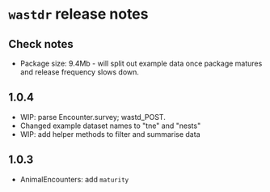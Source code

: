 # `wastdr` release notes

## Check notes
* Package size: 9.4Mb - will split out example data once 
  package matures and release frequency slows down. 

## 1.0.4

* WIP: parse Encounter.survey; wastd_POST.
* Changed example dataset names to "tne" and "nests"
* WIP: add helper methods to filter and summarise data

## 1.0.3
* AnimalEncounters: add `maturity`
